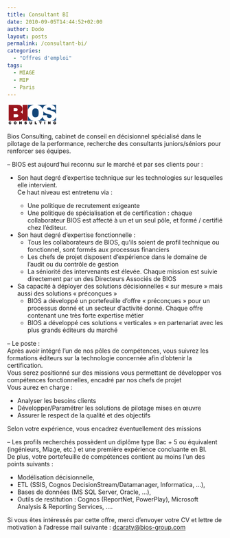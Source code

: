 ```yaml
---
title: Consultant BI
date: 2010-09-05T14:44:52+02:00
author: Dodo
layout: posts
permalink: /consultant-bi/
categories:
  - "Offres d'emploi"
tags:
  - MIAGE
  - MIP
  - Paris
---
```

[](/assets/uploads/2010/09/logo_bios1.png)<img class="alignnone size-full wp-image-49" title="logo_bios" src="/assets/uploads/2010/09/logo_bios1.png" alt="" width="118" height="50" />

Bios Consulting, cabinet de conseil en décisionnel spécialisé dans le pilotage de la performance, recherche des consultants juniors/séniors pour renforcer ses équipes.

&#8211; BIOS est aujourd&#8217;hui reconnu sur le marché et par ses clients pour :

  * Son haut degré d&#8217;expertise technique sur les technologies sur lesquelles elle intervient.  
    Ce haut niveau est entretenu via :</p> 
      * Une politique de recrutement exigeante
      * Une politique de spécialisation et de certification : chaque collaborateur BIOS est affecté à un et un seul pôle, et formé / certifié chez l&#8217;éditeur.
  * Son haut degré d&#8217;expertise fonctionnelle : 
      * Tous les collaborateurs de BIOS, qu&#8217;ils soient de profil technique ou fonctionnel, sont formés aux processus financiers
      * Les chefs de projet disposent d&#8217;expérience dans le domaine de l&#8217;audit ou du contrôle de gestion
      * La séniorité des intervenants est élevée. Chaque mission est suivie directement par un des Directeurs Associés de BIOS
  * Sa capacité à déployer des solutions décisionnelles « sur mesure » mais aussi des solutions « préconçues » 
      * BIOS a développé un portefeuille d&#8217;offre « préconçues » pour un processus donné et un secteur d&#8217;activité donné. Chaque offre contenant une très forte expertise métier
      * BIOS a développé ces solutions « verticales » en partenariat avec les plus grands éditeurs du marché

&#8211; Le poste :  
Après avoir intégré l&#8217;un de nos pôles de compétences, vous suivrez les formations éditeurs sur la technologie concernée afin d&#8217;obtenir la certification.  
Vous serez positionné sur des missions vous permettant de développer vos compétences fonctionnelles, encadré par nos chefs de projet  
Vous aurez en charge :

  * Analyser les besoins clients
  * Développer/Paramétrer les solutions de pilotage mises en œuvre
  * Assurer le respect de la qualité et des objectifs

Selon votre expérience, vous encadrez éventuellement des missions

&#8211; Les profils recherchés possèdent un diplôme type Bac + 5 ou équivalent (ingénieurs, Miage, etc.) et une première expérience concluante en BI.  
De plus, votre portefeuille de compétences contient au moins l&#8217;un des points suivants :

  * Modélisation décisionnelle,
  * ETL (SSIS, Cognos DecisionStream/Datamanager, Informatica, …),
  * Bases de données (MS SQL Server, Oracle, …),
  * Outils de restitution : Cognos (ReportNet, PowerPlay), Microsoft Analysis & Reporting Services, ….

Si vous êtes intéressés par cette offre, merci d&#8217;envoyer votre CV et lettre de motivation à l&#8217;adresse mail suivante : <a href="mailto:dcaraty@bios-group.com" target="_blank">dcaraty@bios-group.com</a>
